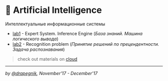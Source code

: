 # 🧠 Artificial Intelligence

Интеллектуальные информационные системы

- [lab1](https://github.com/Drapegnik/bsu/tree/master/artificial-intelligence/lab1) - Expert System. Inference Engine (_База знаний. Машина логического вывода_)
- [lab2](https://github.com/Drapegnik/bsu/tree/master/artificial-intelligence/lab2) - Recognition problem (_Принятие решений по прецендентности. Задача распознавания_)

> check out materials on [cloud](https://cloud.mail.ru/public/6dHi/UugEXFtoH/semester-7/%D0%98%D0%98%D0%A1/)

---

_by [@drapegnik](https://github.com/Drapegnik), November'17 - December'17_
